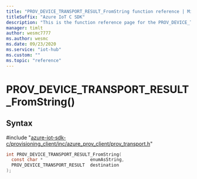 ```yaml
---                             
title: "PROV_DEVICE_TRANSPORT_RESULT_FromString function reference | Microsoft Docs" 
titleSuffix: "Azure IoT C SDK"            
description: "This is the function reference page for the PROV_DEVICE_TRANSPORT_RESULT_FromString() function in the Azure IoT C SDK. This SDK is used with Azure IoT Hub and Azure IoT Hub Device Provisioning Service"            
manager: timlt                 
author: wesmc7777              
ms.author: wesmc               
ms.date: 09/23/2020                    
ms.service: "iot-hub"             
ms.custom: ""                
ms.topic: "reference"        
---                            
```


# PROV_DEVICE_TRANSPORT_RESULT_FromString()

## Syntax

\#include "[azure-iot-sdk-c/provisioning_client/inc/azure_prov_client/prov_transport.h](../prov-transport-h.md)"  
```C
int PROV_DEVICE_TRANSPORT_RESULT_FromString(
  const char *                  enumAsString,
  PROV_DEVICE_TRANSPORT_RESULT  destination
);
```


